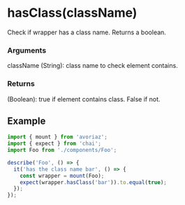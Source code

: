 # hasClass(className)

Check if wrapper has a class name. Returns a boolean.

### Arguments

className (String): class name to check element contains.

### Returns

(Boolean): true if element contains class. False if not.

## Example

```js
import { mount } from 'avoriaz';
import { expect } from 'chai';
import Foo from './components/Foo';

describe('Foo', () => {
  it('has the class name bar', () => {
    const wrapper = mount(Foo);
    expect(wrapper.hasClass('bar')).to.equal(true);
  });
});
```